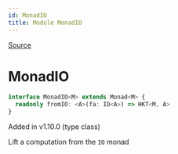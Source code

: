 ```yaml
---
id: MonadIO
title: Module MonadIO
---
```


[Source](https://github.com/gcanti/fp-ts/blob/master/src/MonadIO.ts)

# MonadIO

```ts
interface MonadIO<M> extends Monad<M> {
  readonly fromIO: <A>(fa: IO<A>) => HKT<M, A>
}
```

Added in v1.10.0 (type class)

Lift a computation from the `IO` monad
